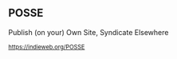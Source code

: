 ## POSSE

Publish (on your) Own Site, Syndicate Elsewhere

<small>https://indieweb.org/POSSE</small>
